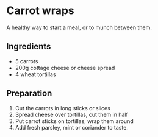 # Carrot wraps

A healthy way to start a meal, or to munch between them.

## Ingredients

* 5 carrots
* 200g cottage cheese or cheese spread
* 4 wheat tortillas

## Preparation

1. Cut the carrots in long sticks or slices
2. Spread cheese over tortillas, cut them in half
3. Put carrot sticks on tortillas, wrap them around
4. Add fresh parsley, mint or coriander to taste.